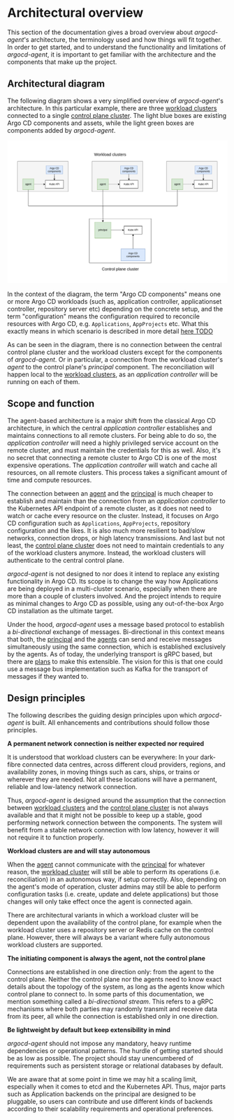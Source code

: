 # Architectural overview

This section of the documentation gives a broad overview about *argocd-agent*'s architecture, the terminology used and how things will fit together. In order to get started, and to understand the functionality and limitations of *argocd-agent*, it is important to get familiar with the architecture and the components that make up the project.

## Architectural diagram

The following diagram shows a very simplified overview of *argocd-agent*'s architecture. In this particular example, there are three [workload clusters](./components-terminology.md#workload-cluster) connected to a single [control plane cluster](./components-terminology.md#control-plane-cluster). The light blue boxes are existing Argo CD components and assets, while the light green boxes are components added by *argocd-agent*.

![Architectural overview](../assets/01-architecture.png)

In the context of the diagram, the term "Argo CD components" means one or more Argo CD workloads (such as, application controller, applicationset controller, repository server etc) depending on the concrete setup, and the term "configuration" means the configuration required to reconcile resources with Argo CD, e.g. `Applications`, `AppProjects` etc. What this exactly means in which scenario is described in more detail [here TODO](TODO)

As can be seen in the diagram, there is no connection between the central control plane cluster and the workload clusters except for the components of *argocd-agent*. Or in particular, a connection from the workload cluster's *agent* to the control plane's *principal* component. The reconciliation will happen local to the [workload clusters](./components-terminology.md#workload-cluster), as an *application controller* will be running on each of them.

## Scope and function

The agent-based architecture is a major shift from the classical Argo CD architecture, in which the central *application controller* establishes and maintains connections to all remote clusters. For being able to do so, the *application controller* will need a highly privileged service account on the remote cluster, and must maintain the credentials for this as well. Also, it's no secret that connecting a remote cluster to Argo CD is one of the most expensive operations. The *application controller* will watch and cache all resources, on all remote clusters. This process takes a significant amount of time and compute resources.

The connection between an [agent](./components-terminology.md#agent) and the [principal](./components-terminology.md#principal) is much cheaper to establish and maintain than the connection from an *application controller* to the Kubernetes API endpoint of a remote cluster, as it does not need to watch or cache every resource on the cluster. Instead, it focuses on Argo CD configuration such as `Applications`, `AppProjects`, repository configuration and the likes. It is also much more resilient to bad/slow networks, connection drops, or high latency transmissions. And last but not least, the [control plane cluster](./components-terminology.md#control-plane-cluster) does not need to maintain credentials to any of the workload clusters anymore. Instead, the workload clusters will authenticate to the central control plane.

*argocd-agent* is not designed to nor does it intend to replace any existing functionality in Argo CD. Its scope is to change the way how Applications are being deployed in a multi-cluster scenario, especially when there are more than a couple of clusters involved. And the project intends to require as minimal changes to Argo CD as possible, using any out-of-the-box Argo CD installation as the ultimate target.

Under the hood, *argocd-agent* uses a message based protocol to establish a *bi-directional* exchange of messages. Bi-directional in this context means that both, the [principal](./components-terminology.md#principal) and the [agents](./components-terminology.md#agent) can send and receive messages simultaneously using the same connection, which is established exclusively by the agents. As of today, the underlying transport is gRPC based, but there are [plans](https://github.com/argoproj-labs/argocd-agent/issues/260) to make this extensible. The vision for this is that one could use a message bus implementation such as Kafka for the transport of messages if they wanted to.

## Design principles

The following describes the guiding design principles upon which *argocd-agent* is built. All enhancements and contributions should follow those principles.

**A permanent network connection is neither expected nor required**

It is understood that workload clusters can be everywhere: In your dark-fibre connected data centres, across different cloud providers, regions, and availability zones, in moving things such as cars, ships, or trains or wherever they are needed. Not all these locations will have a permanent, reliable and low-latency network connection.

Thus, *argocd-agent* is designed around the assumption that the connection between [workload clusters](./components-terminology.md#workload-cluster) and the [control plane cluster](./components-terminology.md#control-plane-cluster) is not always available and that it might not be possible to keep up a stable, good performing network connection between the components. The system will benefit from a stable network connection with low latency, however it will not require it to function properly.

**Workload clusters are and will stay autonomous**

When the [agent](./components-terminology.md#agent) cannot communicate with the [principal](./components-terminology.md#principal) for whatever reason, the [workload cluster](./components-terminology.md#workload-cluster) will still be able to perform its operations (i.e. reconciliation) in an autonomous way, if setup correctly. Also, depending on the agent's mode of operation, cluster admins may still be able to perform configuration tasks (i.e. create, update and delete applications) but those changes will only take effect once the agent is connected again.

There are architectural variants in which a workload cluster will be dependent upon the availability of the control plane, for example when the workload cluster uses a repository server or Redis cache on the control plane. However, there will always be a variant where fully autonomous workload clusters are supported.

**The initiating component is always the agent, not the control plane**

Connections are established in one direction only: from the agent to the control plane. Neither the control plane nor the agents need to know exact details about the topology of the system, as long as the agents know which control plane to connect to. In some parts of this documentation, we mention something called a _bi-directional stream_. This refers to a gRPC mechanisms where both parties may randomly transmit and receive data from its peer, all while the connection is established only in one direction.

**Be lightweight by default but keep extensibility in mind**

*argocd-agent* should not impose any mandatory, heavy runtime dependencies or operational patterns. The hurdle of getting started should be as low as possible. The project should stay unencumbered of requirements such as persistent storage or relational databases by default. 

We are aware that at some point in time we may hit a scaling limit, especially when it comes to etcd and the Kubernetes API. Thus, major parts such as Application backends on the principal are designed to be pluggable, so users can contribute and use different kinds of backends according to their scalability requirements and operational preferences.

